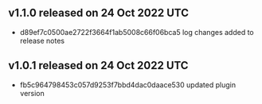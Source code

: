 ## v1.1.0 released on 24 Oct 2022 UTC
  * d89ef7c0500ae2722f3664f1ab5008c66f06bca5 log changes added to release notes
## v1.0.1 released on 24 Oct 2022 UTC
  * fb5c964798453c057d9253f7bbd4dac0daace530 updated plugin version
